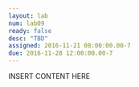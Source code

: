 ```yaml
---
layout: lab
num: lab09
ready: false
desc: "TBD"
assigned: 2016-11-21 08:00:00.00-7
due: 2016-11-28 12:00:00.00-7
---
```


INSERT CONTENT HERE

